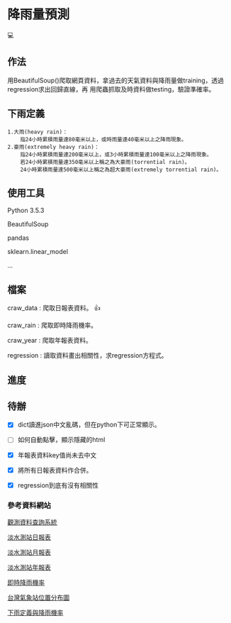 
# 降雨量預測
:computer:

## 作法
用BeautifulSoup()爬取網頁資料，拿過去的天氣資料與降雨量做training，透過regression求出回歸直線，再
用爬蟲抓取及時資料做testing，驗證準確率。

## 下雨定義
	1.大雨(heavy rain)：
		指24小時累積雨量達80毫米以上，或時雨量達40毫米以上之降雨現象。
	2.豪雨(extremely heavy rain)：
		指24小時累積雨量達200毫米以上，或3小時累積雨量達100毫米以上之降雨現象。
		若24小時累積雨量達350毫米以上稱之為大豪雨(torrential rain)。
		24小時累積雨量達500毫米以上稱之為超大豪雨(extremely torrential rain)。

## 使用工具
Python 3.5.3

BeautifulSoup

pandas

sklearn.linear_model

...

## 檔案
craw_data : 爬取日報表資料。 :+1:

craw_rain : 爬取即時降雨機率。

craw_year : 爬取年報表資料。

regression : 讀取資料畫出相關性，求regression方程式。

## 進度



## 待辦
- [x] dict讀進json中文亂碼，但在python下可正常顯示。

- [ ] 如何自動點擊，顯示隱藏的html

- [x] 年報表資料key值尚未去中文

- [x] 將所有日報表資料作合併。

- [x] regression到底有沒有相關性



### 參考資料網站
[觀測資料查詢系統](http://e-service.cwb.gov.tw/HistoryDataQuery/)

[淡水測站日報表](http://e-service.cwb.gov.tw/HistoryDataQuery/DayDataController.do?command=viewMain&station=466900&stname=%25E6%25B7%25A1%25E6%25B0%25B4&datepicker=2017-12-05)

[淡水測站月報表](http://e-service.cwb.gov.tw/HistoryDataQuery/MonthDataController.do?command=viewMain&station=466900&stname=%25E6%25B7%25A1%25E6%25B0%25B4&datepicker=2017-01)

[淡水測站年報表](http://e-service.cwb.gov.tw/HistoryDataQuery/YearDataController.do?command=viewMain&station=466900&stname=%25E6%25B7%25A1%25E6%25B0%25B4&datepicker=2017)

[即時降雨機率](https://weather.com/zh-TW/weather/hourbyhour/l/TWXX0021:1:TW)

[台灣氣象站位置分布圖](http://www.cwb.gov.tw/V7/google/gmap.php?id=46690)

[下雨定義與降雨機率](http://www.metapp.org.tw/index.php/weatherknowledge/39-rainfall/56-2008-12-25-08-45-32)

